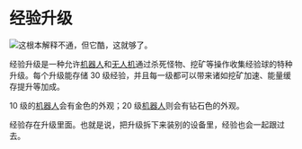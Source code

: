 # 经验升级

![这根本解释不通，但它酷，这就够了。](oredict:oc:experienceUpgrade)

经验升级是一种允许[机器人](../block/robot.md)和[无人机](drone.md)通过杀死怪物、挖矿等操作收集经验球的特种升级。每个升级能存储 30 级经验，并且每一级都可以带来诸如挖矿加速、能量缓存提升等加成。

10 级的[机器人](../block/robot.md)会有金色的外观；20 级[机器人](../block/robot.md)则会有钻石色的外观。

经验存在升级里面。也就是说，把升级拆下来装别的设备里，经验也会一起跟过去。
